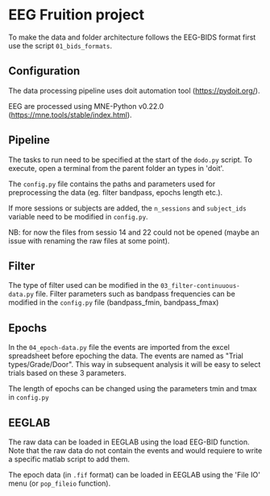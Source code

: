 

# EEG Fruition project

To make the data and folder architecture follows the EEG-BIDS format first use the script `01_bids_formats`. 
  

## Configuration  

The data processing pipeline uses doit automation tool (https://pydoit.org/).

EEG are processed using MNE-Python v0.22.0 (https://mne.tools/stable/index.html).

## Pipeline

The tasks to run need to be specified at the start of the `dodo.py` script. 
To execute, open a terminal from the parent folder an types in 'doit'.

The `config.py` file contains the paths and parameters used for preprocessing the data (eg. filter bandpass, epochs length etc.).

If more sessions or subjects are added, the `n_sessions` and `subject_ids` variable need to be modified in `config.py`. 

NB: for now the files from sessio  14 and 22 could not be opened (maybe an issue with renaming the raw files at some point).

## Filter
The type of filter used can be modified in the `03_filter-continuuous-data.py` file.
Filter parameters such as bandpass frequencies can be modified in the `config.py` file (bandpass_fmin, bandpass_fmax)

## Epochs

In the `04_epoch-data.py` file the events are imported from the excel spreadsheet before epoching the data. 
The events are named as "Trial types/Grade/Door". This way in subsequent analysis it will be easy to select trials based on these 3 parameters.

The length of epochs can be changed using the parameters tmin and tmax in `config.py`

## EEGLAB

The raw data can be loaded in EEGLAB using the load EEG-BID function. Note that the raw data do not contain the events and would requiere to write a specific matlab script to add them.

The epoch data (in `.fif` format) can be loaded in EEGLAB using the 'File IO' menu (or `pop_fileio` function). 
